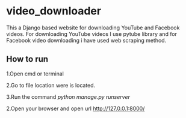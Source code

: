 # video_downloader

This a Django based website for downloading YouTube and Facebook videos.
For downloading YouTube videos I use pytube library and for Facebook video downloading i have used web scraping method.

## How to run

1.Open cmd or terminal

2.Go to file location were is located.

3.Run the command _python manage.py runserver_

2.Open your browser and open url http://127.0.0.1:8000/
